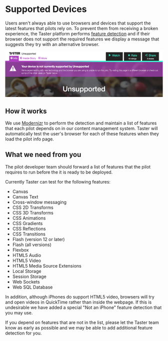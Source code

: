 # Supported Devices

Users aren't always able to use browsers and devices that support the latest features that pilots rely on. To prevent them from receiving a broken experience, the Taster platform performs [feature detection](https://modernizr.com/docs/#what-is-feature-detection) and if their browser does not support the required features we display a message that suggests they try with an alternative browser.

![An example of a 'unsupported device' warning](./images/unsupported_device.png?raw=true)

## How it works

We use [Modernizr](https://modernizr.com/) to perform the detection and maintain a list of features that each pilot depends on in our content management system. Taster will automatically test the user's browser for each of these features when they load the pilot info page.

## What we need from you

The pilot developer team should forward a list of features that the pilot requires to run before the it is ready to be deployed.

Currently Taster can test for the following features:

* Canvas
* Canvas Text
* Cross-window messaging
* CSS 2D Transforms
* CSS 3D Transforms
* CSS Animations
* CSS Gradients
* CSS Reflections
* CSS Transitions
* Flash (version 12 or later)
* Flash (all versions)
* Flexbox
* HTML5 Audio
* HTML5 Video
* HTML5 Media Source Extensions
* Local Storage
* Session Storage
* Web Sockets
* Web SQL Database

In addition, although iPhones do support HTML5 video, browsers will try and open videos in QuickTime rather than inside the webpage. If this is undesirable we have added a special "Not an iPhone" feature detection that you may use.

If you depend on features that are not in the list, please let the Taster team know as early as possible and we may be able to add additional feature detection for you.

